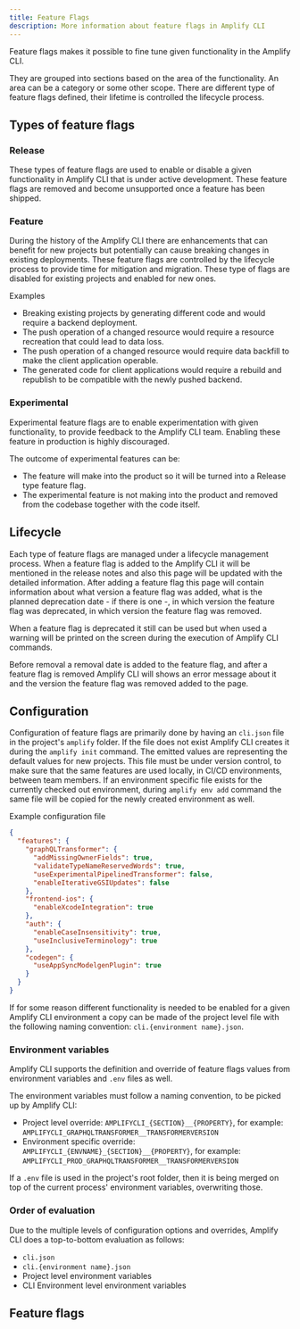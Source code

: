 ```yaml
---
title: Feature Flags
description: More information about feature flags in Amplify CLI
---
```


Feature flags makes it possible to fine tune given functionality in the Amplify CLI.

They are grouped into sections based on the area of the functionality. An area can be a category or some other scope. There are different type of feature flags defined, their lifetime is controlled the lifecycle process.

## Types of feature flags

### Release

These types of feature flags are used to enable or disable a given functionality in Amplify CLI that is under active development. These feature flags are removed and become unsupported once a feature has been shipped.

### Feature

During the history of the Amplify CLI there are enhancements that can benefit for new projects but potentially can cause breaking changes in existing deployments. These feature flags are controlled by the lifecycle process to provide time for mitigation and migration. These type of flags are disabled for existing projects and enabled for new ones.

Examples

- Breaking existing projects by generating different code and would require a backend deployment.
- The push operation of a changed resource would require a resource recreation that could lead to data loss.
- The push operation of a changed resource would require data backfill to make the client application operable.
- The generated code for client applications would require a rebuild and republish to be compatible with the newly pushed backend.

### Experimental

Experimental feature flags are to enable experimentation with given functionality, to provide feedback to the Amplify CLI team. Enabling these feature in production is highly discouraged.

The outcome of experimental features can be:
- The feature will make into the product so it will be turned into a Release type feature flag.
- The experimental feature is not making into the product and removed from the codebase together with the code itself.

## Lifecycle

Each type of feature flags are managed under a lifecycle management process. When a feature flag is added to the Amplify CLI it will be mentioned in the release notes and also this page will be updated with the detailed information. After adding a feature flag this page will contain information about what version a feature flag was added, what is the planned deprecation date - if there is one -,  in which version the feature flag was deprecated, in which version the feature flag was removed.

When a feature flag is deprecated it still can be used but when used a warning will be printed on the screen during the execution of Amplify CLI commands.

Before removal a removal date is added to the feature flag, and after a feature flag is removed Amplify CLI will shows an error message about it and the version the feature flag was removed added to the page.

## Configuration

Configuration of feature flags are primarily done by having an `cli.json` file in the project's `amplify` folder. If the file does not exist Amplify CLI creates it during the `amplify init` command. The emitted values are representing the default values for new projects. This file must be under version control, to make sure that the same features are used locally, in CI/CD environments, between team members. If an environment specific file exists for the currently checked out environment, during `amplify env add` command the same file will be copied for the newly created environment as well.

Example configuration file

```json
{
  "features": {
    "graphQLTransformer": {
      "addMissingOwnerFields": true,
      "validateTypeNameReservedWords": true,
      "useExperimentalPipelinedTransformer": false,
      "enableIterativeGSIUpdates": false
    },
    "frontend-ios": {
      "enableXcodeIntegration": true
    },
    "auth": {
      "enableCaseInsensitivity": true,
      "useInclusiveTerminology": true
    },
    "codegen": {
      "useAppSyncModelgenPlugin": true
    }
  }
}
```

If for some reason different functionality is needed to be enabled for a given Amplify CLI environment a copy can be made of the project level file with the following naming convention: `cli.{environment name}.json`.

### Environment variables

Amplify CLI supports the definition and override of feature flags values from environment variables and `.env` files as well.

The environment variables must follow a naming convention, to be picked up by Amplify CLI:

- Project level override: `AMPLIFYCLI_{SECTION}__{PROPERTY}`, for example: `AMPLIFYCLI_GRAPHQLTRANSFORMER__TRANSFORMERVERSION`
- Environment specific override: `AMPLIFYCLI_{ENVNAME}_{SECTION}__{PROPERTY}`, for example: `AMPLIFYCLI_PROD_GRAPHQLTRANSFORMER__TRANSFORMERVERSION`

If a `.env` file is used in the project's root folder, then it is being merged on top of the current process' environment variables, overwriting those.

### Order of evaluation

Due to the multiple levels of configuration options and overrides, Amplify CLI does a top-to-bottom evaluation as follows:

- `cli.json`
- `cli.{environment name}.json`
- Project level environment variables
- CLI Environment level environment variables

## Feature flags

<amplify-feature-flags />
